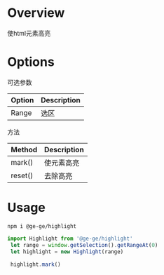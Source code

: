 
# Overview
使html元素高亮

# Options

可选参数

| Option | Description |
| ----- | ----- |
| Range | 选区 |


方法

| Method | Description |
| ----- | ----- |
|mark()|使元素高亮|
|reset()|去除高亮|

# Usage
```$xslt
npm i @ge-ge/highlight
```
```JavaScript
import Highlight from '@ge-ge/highlight'
 let range = window.getSelection().getRangeAt(0)
 let highlight = new Highlight(range)
 
 highlight.mark()
```

